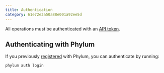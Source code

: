 ```yaml
---
title: Authentication
category: 61e72e3a50a88e001a92ee5d
---
```


All operations must be authenticated with an [API token](https://docs.phylum.io/docs/api-keys).

## Authenticating with Phylum
If you previously [registered](https://docs.phylum.io/docs/registration) with Phylum, you can authenticate by running:

```sh
phylum auth login
```
